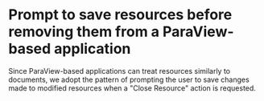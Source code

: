 # Prompt to save resources before removing them from a ParaView-based application

Since ParaView-based applications can treat resources similarly to documents,
we adopt the pattern of prompting the user to save changes made to
modified resources when a "Close Resource" action is requested.
